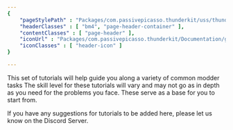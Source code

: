 ```yaml
---
{ 
	"pageStylePath" : "Packages/com.passivepicasso.thunderkit/uss/thunderkit_style.uss",
	"headerClasses" : [ "bm4", "page-header-container" ],
	"contentClasses" : [ "page-header" ],
	"iconUrl" : "Packages/com.passivepicasso.thunderkit/Documentation/graphics/TK_Documentation_2X_Icon.png",
	"iconClasses" : [ "header-icon" ]
}

---
```


This set of tutorials will help guide you along a variety of common modder tasks
The skill level for these tutorials will vary and may not go as in depth as you need for the problems you face.
These serve as a base for you to start from.

If you have any suggestions for tutorials to be added here, please let us know on the Discord Server.

